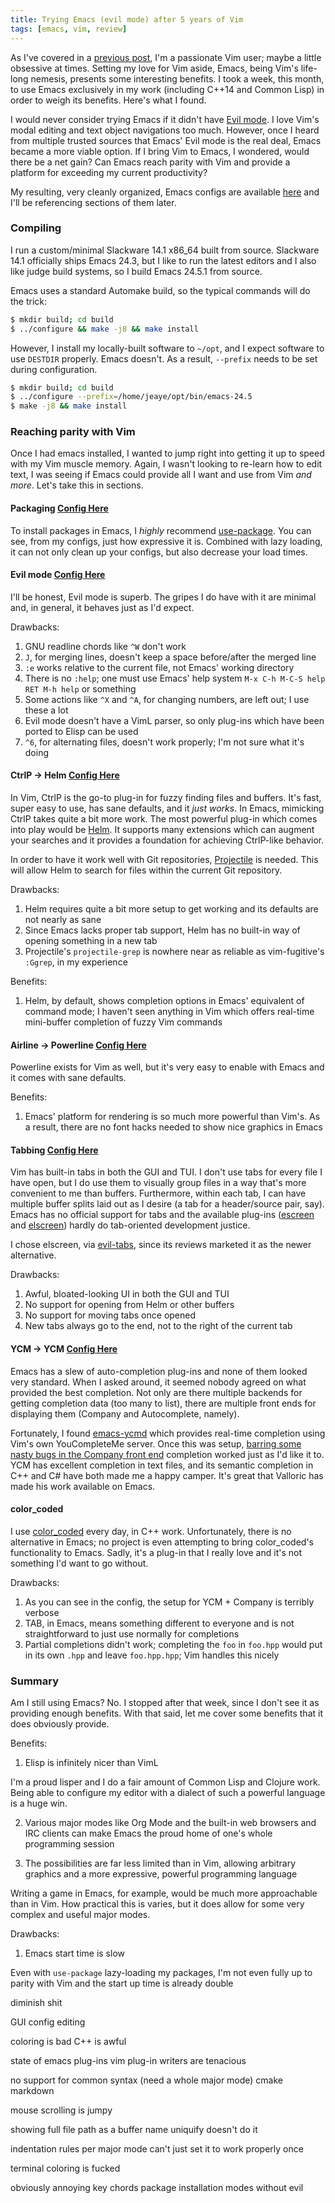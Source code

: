 ```yaml
---
title: Trying Emacs (evil mode) after 5 years of Vim
tags: [emacs, vim, review]
---
```


As I've covered in a [previous post](http://blog.jeaye.com/2015/08/23/vimb/), I'm a passionate Vim user; maybe a little obsessive at times. Setting my love for Vim aside, Emacs, being Vim's life-long nemesis, presents some interesting benefits. I took a week, this month, to use Emacs exclusively in my work (including C++14 and Common Lisp) in order to weigh its benefits. Here's what I found.

I would never consider trying Emacs if it didn't have [Evil mode](http://www.emacswiki.org/emacs/Evil). I love Vim's modal editing and text object navigations too much. However, once I heard from multiple trusted sources that Emacs' Evil mode is the real deal, Emacs became a more viable option. If I bring Vim to Emacs, I wondered, would there be a net gain? Can Emacs reach parity with Vim and provide a platform for exceeding my current productivity?

My resulting, very cleanly organized, Emacs configs are available [here](https://github.com/jeaye/emacs-dotfiles) and I'll be referencing sections of them later.

### Compiling
I run a custom/minimal Slackware 14.1 x86_64 built from source. Slackware 14.1 officially ships Emacs 24.3, but I like to run the latest editors and I also like judge build systems, so I build Emacs 24.5.1 from source.

Emacs uses a standard Automake build, so the typical commands will do the trick:

```bash
$ mkdir build; cd build
$ ../configure && make -j8 && make install
```

However, I install my locally-built software to `~/opt`, and I expect software to use `DESTDIR` properly. Emacs doesn't. As a result, `--prefix` needs to be set during configuration.

```bash
$ mkdir build; cd build
$ ../configure --prefix=/home/jeaye/opt/bin/emacs-24.5
$ make -j8 && make install
```

### Reaching parity with Vim
Once I had emacs installed, I wanted to jump right into getting it up to speed with my Vim muscle memory. Again, I wasn't looking to re-learn how to edit text, I was seeing if Emacs could provide all I want and use from Vim *and more*. Let's take this in sections.

#### Packaging [Config Here](https://github.com/jeaye/emacs-dotfiles/blob/master/config/init-package.el)
To install packages in Emacs, I *highly* recommend [use-package](https://github.com/jwiegley/use-package). You can see, from my configs, just how expressive it is. Combined with lazy loading, it can not only clean up your configs, but also decrease your load times.

#### Evil mode [Config Here](https://github.com/jeaye/emacs-dotfiles/blob/master/config/init-evil.el)
I'll be honest, Evil mode is superb. The gripes I do have with it are minimal and, in general, it behaves just as I'd expect.

Drawbacks:
1. GNU readline chords like `^W` don't work
2. `J`, for merging lines, doesn't keep a space before/after the merged line
3. `:e` works relative to the current file, not Emacs' working directory
4. There is no `:help`; one must use Emacs' help system `M-x C-h M-C-S help RET M-h help` or something
5. Some actions like `^X` and `^A`, for changing numbers, are left out; I use these a lot
6. Evil mode doesn't have a VimL parser, so only plug-ins which have been ported to Elisp can be used
7. `^6`, for alternating files, doesn't work properly; I'm not sure what it's doing

#### CtrlP -> Helm [Config Here](https://github.com/jeaye/emacs-dotfiles/blob/master/config/init-helm.el)
In Vim, CtrlP is the go-to plug-in for fuzzy finding files and buffers. It's fast, super easy to use, has sane defaults, and it _just works_. In Emacs, mimicking CtrlP takes quite a bit more work. The most powerful plug-in which comes into play would be [Helm](http://www.emacswiki.org/emacs/Helm). It supports many extensions which can augment your searches and it provides a foundation for achieving CtrlP-like behavior.

In order to have it work well with Git repositories, [Projectile](https://github.com/bbatsov/projectile) is needed. This will allow Helm to search for files within the current Git repository.

Drawbacks:
1. Helm requires quite a bit more setup to get working and its defaults are not nearly as sane
2. Since Emacs lacks proper tab support, Helm has no built-in way of opening something in a new tab
3. Projectile's `projectile-grep` is nowhere near as reliable as vim-fugitive's `:Ggrep`, in my experience

Benefits:
1. Helm, by default, shows completion options in Emacs' equivalent of command mode; I haven't seen anything in Vim which offers real-time mini-buffer completion of fuzzy Vim commands

#### Airline -> Powerline [Config Here](https://github.com/jeaye/emacs-dotfiles/blob/master/config/init-powerline.el)
Powerline exists for Vim as well, but it's very easy to enable with Emacs and it comes with sane defaults.

Benefits:
1. Emacs' platform for rendering is so much more powerful than Vim's. As a result, there are no font hacks needed to show nice graphics in Emacs

#### Tabbing [Config Here](https://github.com/jeaye/emacs-dotfiles/blob/master/config/init-evil.el#L68)
Vim has built-in tabs in both the GUI and TUI. I don't use tabs for every file I have open, but I do use them to visually group files in a way that's more convenient to me than buffers. Furthermore, within each tab, I can have multiple buffer splits laid out as I desire (a tab for a header/source pair, say). Emacs has no official support for tabs and the available plug-ins ([escreen](http://www.emacswiki.org/emacs/EmacsScreen) and [elscreen](http://www.emacswiki.org/emacs/EmacsLispScreen)) hardly do tab-oriented development justice.

I chose elscreen, via [evil-tabs](https://github.com/krisajenkins/evil-tabs), since its reviews marketed it as the newer alternative.

Drawbacks:
1. Awful, bloated-looking UI in both the GUI and TUI
2. No support for opening from Helm or other buffers
3. No support for moving tabs once opened
4. New tabs always go to the end, not to the right of the current tab

#### YCM -> YCM [Config Here](https://github.com/jeaye/emacs-dotfiles/blob/master/config/init-autocomplete.el)
Emacs has a slew of auto-completion plug-ins and none of them looked very standard. When I asked around, it seemed nobody agreed on what provided the best completion. Not only are there multiple backends for getting completion data (too many to list), there are multiple front ends for displaying them (Company and Autocomplete, namely).

Fortunately, I found [emacs-ycmd](https://github.com/abingham/emacs-ycmd) which provides real-time completion using Vim's own YouCompleteMe server. Once this was setup, [barring some nasty bugs in the Company front end](https://github.com/jeaye/emacs-dotfiles/blob/master/config/init-autocomplete.el#L22) completion worked just as I'd like it to. YCM has excellent completion in text files, and its semantic completion in C++ and C# have both made me a happy camper. It's great that Valloric has made his work available on Emacs.

#### color_coded
I use [color_coded](https://github.com/jeaye/color_coded) every day, in C++ work. Unfortunately, there is no alternative in Emacs; no project is even attempting to bring color_coded's functionality to Emacs. Sadly, it's a plug-in that I really love and it's not something I'd want to go without.

Drawbacks:
1. As you can see in the config, the setup for YCM + Company is terribly verbose
2. TAB, in Emacs, means something different to everyone and is not straightforward to just use normally for completions
3. Partial completions didn't work; completing the `foo` in `foo.hpp` would put in its own `.hpp` and leave `foo.hpp.hpp`; Vim handles this nicely

### Summary
Am I still using Emacs? No. I stopped after that week, since I don't see it as providing enough benefits. With that said, let me cover some benefits that it does obviously provide.

Benefits:
1. Elisp is infinitely nicer than VimL

  I'm a proud lisper and I do a fair amount of Common Lisp and Clojure work. Being able to configure my editor with a dialect of such a powerful language is a huge win.

2. Various major modes like Org Mode and the built-in web browsers and IRC clients can make Emacs the proud home of one's whole programming session

3. The possibilities are far less limited than in Vim, allowing arbitrary graphics and a more expressive, powerful programming language

  Writing a game in Emacs, for example, would be much more approachable than in Vim. How practical this is varies, but it does allow for some very complex and useful major modes.

Drawbacks:
1. Emacs start time is slow

  Even with `use-package` lazy-loading my packages, I'm not even fully up to parity with Vim and the start up time is already double

diminish shit

GUI config editing

coloring is bad
  C++ is awful

state of emacs plug-ins
  vim plug-in writers are tenacious

no support for common syntax (need a whole major mode)
  cmake
  markdown

mouse scrolling is jumpy

showing full file path as a buffer name
  uniquify doesn't do it

indentation rules per major mode
  can't just set it to work properly once

terminal coloring is fucked

obviously annoying key chords
  package installation
  modes without evil
